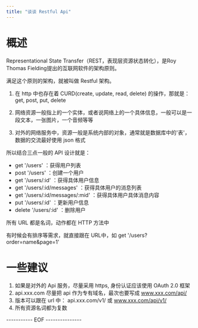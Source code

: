 ```yaml
---
title: "谈谈 Restful Api"
---
```


# 概述
Representational State Transfer（REST，表现层资源状态转化），是Roy Thomas Fielding提出的互联网软件的架构原则。

满足这个原则的架构，就被叫做 Restful 架构。

1. 在 http 中也存在着 CURD(create, update, read, delete) 的操作，那就是：get, post, put, delete

2. 网络资源一般指上的一个实体，或者说网络上的一个具体信息，一般可以是一段文本，一张图片，一个音频等等

3. 对外的网络服务中，资源一般是系统内部的对象，通常就是数据库中的'表'，数据的交流最好使用 json 格式

<!--break-->

所以结合三点一般的 API 设计就是：
- get '/users' ：获得用户列表
- post '/users' ：创建一个用户
- get '/users/:id' ：获得具体用户信息
- get '/users/:id/messages' ：获得具体用户的消息列表
- get '/users/:id/messages/:mid' ：获得具体用户具体消息内容
- put '/users/:id' ：更新用户信息
- delete '/users/:id' ：删除用户

所有 URL 都是名词，动作都在 HTTP 方法中

有时候会有排序等需求，就直接跟在 URL中，如
    get '/users?order=name&page=1'

# 一些建议
1. 如果是对外的 Api 服务，尽量采用 https, 身份认证应该使用 OAuth 2.0 框架
2. api.xxx.com 尽量把 api 作为专有域名，最次也要写成 www.xxx.com/api/
3. 版本可以跟在 url 中： api.xxx.com/v1/ 或 www.xxx.com/api/v1/
4. 所有资源名词都为复数

----------- EOF ---------------
